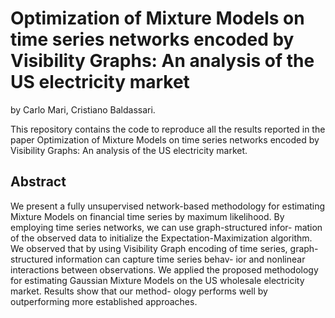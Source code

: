 # Optimization of Mixture Models on time series networks encoded by Visibility Graphs: An analysis of the US electricity market

by
Carlo Mari,
Cristiano Baldassari.

This repository contains the code to reproduce all the results reported in the paper Optimization of Mixture Models on time series networks encoded by Visibility Graphs: An analysis of the US electricity market.

## Abstract
We present a fully unsupervised network-based methodology for estimating Mixture Models on financial time series by maximum likelihood. By employing time series networks, we can use graph-structured infor-
mation of the observed data to initialize the Expectation-Maximization algorithm. We observed that by using Visibility Graph encoding of time series, graph-structured information can capture time series behav-
ior and nonlinear interactions between observations. We applied the proposed methodology for estimating Gaussian Mixture Models on the US wholesale electricity market. Results show that our method-
ology performs well by outperforming more established approaches.


